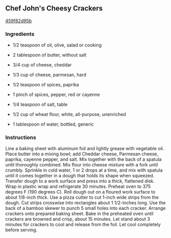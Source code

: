 ## Chef John's Cheesy Crackers

[459f82d95b](http://allrecipes.com/recipe/chef-johns-cheesy-crackers/)

### Ingredients

 - 1/2 teaspoon of oil, olive, salad or cooking

 - 2 tablespoon of butter, without salt

 - 3/4 cup of cheese, cheddar

 - 1/3 cup of cheese, parmesan, hard

 - 1/2 teaspoon of spices, paprika

 - 1 pinch of spices, pepper, red or cayenne

 - 1/4 teaspoon of salt, table

 - 1/2 cup of wheat flour, white, all-purpose, unenriched

 - 1 tablespoon of water, bottled, generic

### Instructions

Line a baking sheet with aluminum foil and lightly grease with vegetable oil. Place butter into a mixing bowl; add Cheddar cheese, Parmesan cheese, paprika, cayenne pepper, and salt. Mix together with the back of a spatula until thoroughly combined. Mix flour into cheese mixture with a fork until crumbly. Sprinkle in cold water, 1 or 2 drops at a time, and mix with spatula until it comes together in a dough that holds its shape when squeezed. Transfer dough to a work surface and press into a thick, flattened disk. Wrap in plastic wrap and refrigerate 30 minutes. Preheat oven to 375 degrees F (190 degrees C). Roll dough out on a floured work surface to about 1/8-inch thick. Use a pizza cutter to cut 1-inch wide strips from the dough. Cut strips crosswise into rectangles about 1 1/2-inches long. Use the back of a bamboo skewer to punch 5 small holes into each cracker. Arrange crackers onto prepared baking sheet. Bake in the preheated oven until crackers are browned and crisp, about 15 minutes. Let stand about 3 minutes for crackers to cool and release from the foil. Let cool completely before serving.